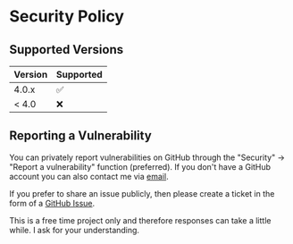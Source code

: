 # Security Policy

## Supported Versions

| Version | Supported          |
|---------| ------------------ |
| 4.0.x   | :white_check_mark: |
| < 4.0   | :x:                |

## Reporting a Vulnerability
You can privately report vulnerabilities on GitHub through the "Security" -> "Report a vulnerability" function (preferred).
If you don't have a GitHub account you can also contact me via [email](https://michaeltroger.com/contact).

If you prefer to share an issue publicly, then please create a ticket in the form of a [GitHub Issue](https://github.com/michaeltroger/greenpass-android/issues).

This is a free time project only and therefore responses can take a little while. I ask for your understanding. 
